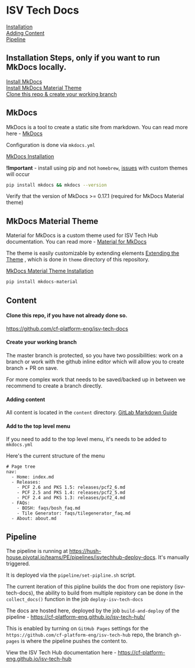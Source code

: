 # ISV Tech Docs

[Installation](#install)  
[Adding Content](#content)  
[Pipeline](#pipeline)  

<a name="install"></a>
## Installation Steps, only if you want to run MkDocs locally.

[Install MkDocs](#mkdocs_install)  
[Install MkDocs Material Theme](#mkdocs_theme_install)  
[Clone this repo & create your working branch](#content)  

## MkDocs

MkDocs is a tool to create a static site from markdown.  You can read more here - [MkDocs](https://www.mkdocs.org/)

Configuration is done via `mkdocs.yml`

<a name="mkdocs_install"></a>
[MkDocs Installation](https://www.mkdocs.org/#installing-mkdocs)

**!Important** - install using pip and not `homebrew`, [issues](https://squidfunk.github.io/mkdocs-material/getting-started/#troubleshooting) with custom themes will occur

```bash
pip install mkdocs && mkdocs --version
```

Verify that the version of MkDocs >= 0.17.1 (required for MkDocs Material theme)

## MkDocs Material Theme

Material for MkDocs is a custom theme used for ISV Tech Hub documentation. You can read more - [Material for MkDocs](https://squidfunk.github.io/mkdocs-material/)

The theme is easily customizable by extending elements [Extending the Theme](https://squidfunk.github.io/mkdocs-material/customization/#extending-the-theme) , which is done in `theme` directory of this repository.

<a name="mkdocs_theme_install"></a>
[MkDocs Material Theme Installation](https://squidfunk.github.io/mkdocs-material/getting-started/)

```bash
pip install mkdocs-material
```

<a name="content"></a>
## Content

#### Clone this repo, if you have not already done so.

https://github.com/cf-platform-eng/isv-tech-docs

#### Create your working branch
The master branch is protected, so you have two possibilities: work on a branch or work with the github inline editor which will allow you to create branch + PR on save.

For more complex work that needs to be saved/backed up in between we recommend to create a branch directly.

#### Adding content

All content is located in the `content` directory.  [GitLab Markdown Guide](https://about.gitlab.com/handbook/product/technical-writing/markdown-guide/)

#### Add to the top level menu

If you need to add to the top level menu, it's needs to be added to `mkdocs.yml`

Here's the current structure of the menu

```
# Page tree
nav:
  - Home: index.md
  - Releases:
    - PCF 2.6 and PKS 1.5: releases/pcf2_6.md
    - PCF 2.5 and PKS 1.4: releases/pcf2_5.md
    - PCF 2.4 and PKS 1.3: releases/pcf2_4.md
  - FAQs:
    - BOSH: faqs/bosh_faq.md
    - Tile Generator: faqs/tilegenerator_faq.md
  - About: about.md
```

<a name="pipeline"></a>
## Pipeline

The pipeline is running at https://hush-house.pivotal.io/teams/PE/pipelines/isvtechhub-deploy-docs.  It's manually triggered.

It is deployed via the `pipeline/set-pipline.sh` script.

The current iteration of this pipline builds the doc from one repistory (isv-tech-docs), the ability to build from multiple repistory can be done in the `collect_docs()` function in the job `deploy-isv-tech-docs`

The docs are hosted here, deployed by the job `build-and-deploy` of the pipeline - https://cf-platform-eng.github.io/isv-tech-hub/

This is enabled by turning on `GitHub Pages` settings for the `https://github.com/cf-platform-eng/isv-tech-hub` repo, the branch `gh-pages` is where the pipeline pushes the content to.

View the ISV Tech Hub documentation here - https://cf-platform-eng.github.io/isv-tech-hub
